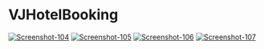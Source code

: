 # VJHotelBooking

<a href="https://ibb.co/fDwZGNm"><img src="https://i.ibb.co/Y0sJTdv/Screenshot-104.png" alt="Screenshot-104" border="0"></a>
<a href="https://ibb.co/yQzbwgZ"><img src="https://i.ibb.co/qrHPtmc/Screenshot-105.png" alt="Screenshot-105" border="0"></a>
<a href="https://ibb.co/56DQ8gr"><img src="https://i.ibb.co/hy5GWJB/Screenshot-106.png" alt="Screenshot-106" border="0"></a>
<a href="https://ibb.co/m8ff48N"><img src="https://i.ibb.co/C2RRQ2P/Screenshot-107.png" alt="Screenshot-107" border="0"></a><br />




